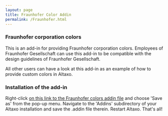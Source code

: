 ```yaml
---
layout: page
title: Fraunhofer Color Addin
permalink: /Fraunhofer.html
---
```


### Fraunhofer corporation colors

This is an add-in for providing Fraunhofer corporation colors. Employees of Fraunhofer Gesellschaft can use this add-in to be compatible with the design guidelines of Fraunhofer Gesellschaft.

All other users can have a look at this add-in as an example of how to provide custom colors in Altaxo.

### Installation of the add-in

Right-click [on this link to the Fraunhofer colors addin file](/assets/files/FraunhoferColors.addin) and choose 'Save as' from the pop-up menu. Navigate to the 'Addins' subdirectory of your Altaxo installation and save the .addin file therein. Restart Altaxo. That's all!
